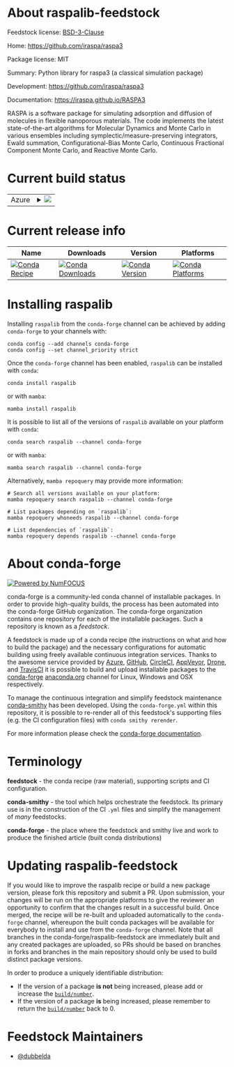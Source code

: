 About raspalib-feedstock
========================

Feedstock license: [BSD-3-Clause](https://github.com/conda-forge/raspalib-feedstock/blob/main/LICENSE.txt)

Home: https://github.com/iraspa/raspa3

Package license: MIT

Summary: Python library for raspa3 (a classical simulation package)

Development: https://github.com/iraspa/raspa3

Documentation: https://iraspa.github.io/RASPA3

RASPA is a software package for simulating adsorption and
diffusion of molecules in flexible nanoporous materials.
The code implements the latest state-of-the-art algorithms
for Molecular Dynamics and Monte Carlo in various ensembles
including symplectic/measure-preserving integrators, Ewald
summation, Configurational-Bias Monte Carlo, Continuous
Fractional Component Monte Carlo, and Reactive Monte Carlo.


Current build status
====================


<table>
    
  <tr>
    <td>Azure</td>
    <td>
      <details>
        <summary>
          <a href="https://dev.azure.com/conda-forge/feedstock-builds/_build/latest?definitionId=24975&branchName=main">
            <img src="https://dev.azure.com/conda-forge/feedstock-builds/_apis/build/status/raspalib-feedstock?branchName=main">
          </a>
        </summary>
        <table>
          <thead><tr><th>Variant</th><th>Status</th></tr></thead>
          <tbody><tr>
              <td>linux_64_microarch_level1python3.10.____cpython</td>
              <td>
                <a href="https://dev.azure.com/conda-forge/feedstock-builds/_build/latest?definitionId=24975&branchName=main">
                  <img src="https://dev.azure.com/conda-forge/feedstock-builds/_apis/build/status/raspalib-feedstock?branchName=main&jobName=linux&configuration=linux%20linux_64_microarch_level1python3.10.____cpython" alt="variant">
                </a>
              </td>
            </tr><tr>
              <td>linux_64_microarch_level1python3.11.____cpython</td>
              <td>
                <a href="https://dev.azure.com/conda-forge/feedstock-builds/_build/latest?definitionId=24975&branchName=main">
                  <img src="https://dev.azure.com/conda-forge/feedstock-builds/_apis/build/status/raspalib-feedstock?branchName=main&jobName=linux&configuration=linux%20linux_64_microarch_level1python3.11.____cpython" alt="variant">
                </a>
              </td>
            </tr><tr>
              <td>linux_64_microarch_level1python3.12.____cpython</td>
              <td>
                <a href="https://dev.azure.com/conda-forge/feedstock-builds/_build/latest?definitionId=24975&branchName=main">
                  <img src="https://dev.azure.com/conda-forge/feedstock-builds/_apis/build/status/raspalib-feedstock?branchName=main&jobName=linux&configuration=linux%20linux_64_microarch_level1python3.12.____cpython" alt="variant">
                </a>
              </td>
            </tr><tr>
              <td>linux_64_microarch_level1python3.13.____cp313</td>
              <td>
                <a href="https://dev.azure.com/conda-forge/feedstock-builds/_build/latest?definitionId=24975&branchName=main">
                  <img src="https://dev.azure.com/conda-forge/feedstock-builds/_apis/build/status/raspalib-feedstock?branchName=main&jobName=linux&configuration=linux%20linux_64_microarch_level1python3.13.____cp313" alt="variant">
                </a>
              </td>
            </tr><tr>
              <td>linux_64_microarch_level1python3.14.____cp314</td>
              <td>
                <a href="https://dev.azure.com/conda-forge/feedstock-builds/_build/latest?definitionId=24975&branchName=main">
                  <img src="https://dev.azure.com/conda-forge/feedstock-builds/_apis/build/status/raspalib-feedstock?branchName=main&jobName=linux&configuration=linux%20linux_64_microarch_level1python3.14.____cp314" alt="variant">
                </a>
              </td>
            </tr><tr>
              <td>linux_64_microarch_level3python3.10.____cpython</td>
              <td>
                <a href="https://dev.azure.com/conda-forge/feedstock-builds/_build/latest?definitionId=24975&branchName=main">
                  <img src="https://dev.azure.com/conda-forge/feedstock-builds/_apis/build/status/raspalib-feedstock?branchName=main&jobName=linux&configuration=linux%20linux_64_microarch_level3python3.10.____cpython" alt="variant">
                </a>
              </td>
            </tr><tr>
              <td>linux_64_microarch_level3python3.11.____cpython</td>
              <td>
                <a href="https://dev.azure.com/conda-forge/feedstock-builds/_build/latest?definitionId=24975&branchName=main">
                  <img src="https://dev.azure.com/conda-forge/feedstock-builds/_apis/build/status/raspalib-feedstock?branchName=main&jobName=linux&configuration=linux%20linux_64_microarch_level3python3.11.____cpython" alt="variant">
                </a>
              </td>
            </tr><tr>
              <td>linux_64_microarch_level3python3.12.____cpython</td>
              <td>
                <a href="https://dev.azure.com/conda-forge/feedstock-builds/_build/latest?definitionId=24975&branchName=main">
                  <img src="https://dev.azure.com/conda-forge/feedstock-builds/_apis/build/status/raspalib-feedstock?branchName=main&jobName=linux&configuration=linux%20linux_64_microarch_level3python3.12.____cpython" alt="variant">
                </a>
              </td>
            </tr><tr>
              <td>linux_64_microarch_level3python3.13.____cp313</td>
              <td>
                <a href="https://dev.azure.com/conda-forge/feedstock-builds/_build/latest?definitionId=24975&branchName=main">
                  <img src="https://dev.azure.com/conda-forge/feedstock-builds/_apis/build/status/raspalib-feedstock?branchName=main&jobName=linux&configuration=linux%20linux_64_microarch_level3python3.13.____cp313" alt="variant">
                </a>
              </td>
            </tr><tr>
              <td>linux_64_microarch_level3python3.14.____cp314</td>
              <td>
                <a href="https://dev.azure.com/conda-forge/feedstock-builds/_build/latest?definitionId=24975&branchName=main">
                  <img src="https://dev.azure.com/conda-forge/feedstock-builds/_apis/build/status/raspalib-feedstock?branchName=main&jobName=linux&configuration=linux%20linux_64_microarch_level3python3.14.____cp314" alt="variant">
                </a>
              </td>
            </tr><tr>
              <td>linux_aarch64_python3.10.____cpython</td>
              <td>
                <a href="https://dev.azure.com/conda-forge/feedstock-builds/_build/latest?definitionId=24975&branchName=main">
                  <img src="https://dev.azure.com/conda-forge/feedstock-builds/_apis/build/status/raspalib-feedstock?branchName=main&jobName=linux&configuration=linux%20linux_aarch64_python3.10.____cpython" alt="variant">
                </a>
              </td>
            </tr><tr>
              <td>linux_aarch64_python3.11.____cpython</td>
              <td>
                <a href="https://dev.azure.com/conda-forge/feedstock-builds/_build/latest?definitionId=24975&branchName=main">
                  <img src="https://dev.azure.com/conda-forge/feedstock-builds/_apis/build/status/raspalib-feedstock?branchName=main&jobName=linux&configuration=linux%20linux_aarch64_python3.11.____cpython" alt="variant">
                </a>
              </td>
            </tr><tr>
              <td>linux_aarch64_python3.12.____cpython</td>
              <td>
                <a href="https://dev.azure.com/conda-forge/feedstock-builds/_build/latest?definitionId=24975&branchName=main">
                  <img src="https://dev.azure.com/conda-forge/feedstock-builds/_apis/build/status/raspalib-feedstock?branchName=main&jobName=linux&configuration=linux%20linux_aarch64_python3.12.____cpython" alt="variant">
                </a>
              </td>
            </tr><tr>
              <td>linux_aarch64_python3.13.____cp313</td>
              <td>
                <a href="https://dev.azure.com/conda-forge/feedstock-builds/_build/latest?definitionId=24975&branchName=main">
                  <img src="https://dev.azure.com/conda-forge/feedstock-builds/_apis/build/status/raspalib-feedstock?branchName=main&jobName=linux&configuration=linux%20linux_aarch64_python3.13.____cp313" alt="variant">
                </a>
              </td>
            </tr><tr>
              <td>linux_aarch64_python3.14.____cp314</td>
              <td>
                <a href="https://dev.azure.com/conda-forge/feedstock-builds/_build/latest?definitionId=24975&branchName=main">
                  <img src="https://dev.azure.com/conda-forge/feedstock-builds/_apis/build/status/raspalib-feedstock?branchName=main&jobName=linux&configuration=linux%20linux_aarch64_python3.14.____cp314" alt="variant">
                </a>
              </td>
            </tr><tr>
              <td>linux_ppc64le_python3.10.____cpython</td>
              <td>
                <a href="https://dev.azure.com/conda-forge/feedstock-builds/_build/latest?definitionId=24975&branchName=main">
                  <img src="https://dev.azure.com/conda-forge/feedstock-builds/_apis/build/status/raspalib-feedstock?branchName=main&jobName=linux&configuration=linux%20linux_ppc64le_python3.10.____cpython" alt="variant">
                </a>
              </td>
            </tr><tr>
              <td>linux_ppc64le_python3.11.____cpython</td>
              <td>
                <a href="https://dev.azure.com/conda-forge/feedstock-builds/_build/latest?definitionId=24975&branchName=main">
                  <img src="https://dev.azure.com/conda-forge/feedstock-builds/_apis/build/status/raspalib-feedstock?branchName=main&jobName=linux&configuration=linux%20linux_ppc64le_python3.11.____cpython" alt="variant">
                </a>
              </td>
            </tr><tr>
              <td>linux_ppc64le_python3.12.____cpython</td>
              <td>
                <a href="https://dev.azure.com/conda-forge/feedstock-builds/_build/latest?definitionId=24975&branchName=main">
                  <img src="https://dev.azure.com/conda-forge/feedstock-builds/_apis/build/status/raspalib-feedstock?branchName=main&jobName=linux&configuration=linux%20linux_ppc64le_python3.12.____cpython" alt="variant">
                </a>
              </td>
            </tr><tr>
              <td>linux_ppc64le_python3.13.____cp313</td>
              <td>
                <a href="https://dev.azure.com/conda-forge/feedstock-builds/_build/latest?definitionId=24975&branchName=main">
                  <img src="https://dev.azure.com/conda-forge/feedstock-builds/_apis/build/status/raspalib-feedstock?branchName=main&jobName=linux&configuration=linux%20linux_ppc64le_python3.13.____cp313" alt="variant">
                </a>
              </td>
            </tr><tr>
              <td>linux_ppc64le_python3.14.____cp314</td>
              <td>
                <a href="https://dev.azure.com/conda-forge/feedstock-builds/_build/latest?definitionId=24975&branchName=main">
                  <img src="https://dev.azure.com/conda-forge/feedstock-builds/_apis/build/status/raspalib-feedstock?branchName=main&jobName=linux&configuration=linux%20linux_ppc64le_python3.14.____cp314" alt="variant">
                </a>
              </td>
            </tr><tr>
              <td>osx_64_microarch_level1python3.10.____cpython</td>
              <td>
                <a href="https://dev.azure.com/conda-forge/feedstock-builds/_build/latest?definitionId=24975&branchName=main">
                  <img src="https://dev.azure.com/conda-forge/feedstock-builds/_apis/build/status/raspalib-feedstock?branchName=main&jobName=osx&configuration=osx%20osx_64_microarch_level1python3.10.____cpython" alt="variant">
                </a>
              </td>
            </tr><tr>
              <td>osx_64_microarch_level1python3.11.____cpython</td>
              <td>
                <a href="https://dev.azure.com/conda-forge/feedstock-builds/_build/latest?definitionId=24975&branchName=main">
                  <img src="https://dev.azure.com/conda-forge/feedstock-builds/_apis/build/status/raspalib-feedstock?branchName=main&jobName=osx&configuration=osx%20osx_64_microarch_level1python3.11.____cpython" alt="variant">
                </a>
              </td>
            </tr><tr>
              <td>osx_64_microarch_level1python3.12.____cpython</td>
              <td>
                <a href="https://dev.azure.com/conda-forge/feedstock-builds/_build/latest?definitionId=24975&branchName=main">
                  <img src="https://dev.azure.com/conda-forge/feedstock-builds/_apis/build/status/raspalib-feedstock?branchName=main&jobName=osx&configuration=osx%20osx_64_microarch_level1python3.12.____cpython" alt="variant">
                </a>
              </td>
            </tr><tr>
              <td>osx_64_microarch_level1python3.13.____cp313</td>
              <td>
                <a href="https://dev.azure.com/conda-forge/feedstock-builds/_build/latest?definitionId=24975&branchName=main">
                  <img src="https://dev.azure.com/conda-forge/feedstock-builds/_apis/build/status/raspalib-feedstock?branchName=main&jobName=osx&configuration=osx%20osx_64_microarch_level1python3.13.____cp313" alt="variant">
                </a>
              </td>
            </tr><tr>
              <td>osx_64_microarch_level1python3.14.____cp314</td>
              <td>
                <a href="https://dev.azure.com/conda-forge/feedstock-builds/_build/latest?definitionId=24975&branchName=main">
                  <img src="https://dev.azure.com/conda-forge/feedstock-builds/_apis/build/status/raspalib-feedstock?branchName=main&jobName=osx&configuration=osx%20osx_64_microarch_level1python3.14.____cp314" alt="variant">
                </a>
              </td>
            </tr><tr>
              <td>osx_64_microarch_level3python3.10.____cpython</td>
              <td>
                <a href="https://dev.azure.com/conda-forge/feedstock-builds/_build/latest?definitionId=24975&branchName=main">
                  <img src="https://dev.azure.com/conda-forge/feedstock-builds/_apis/build/status/raspalib-feedstock?branchName=main&jobName=osx&configuration=osx%20osx_64_microarch_level3python3.10.____cpython" alt="variant">
                </a>
              </td>
            </tr><tr>
              <td>osx_64_microarch_level3python3.11.____cpython</td>
              <td>
                <a href="https://dev.azure.com/conda-forge/feedstock-builds/_build/latest?definitionId=24975&branchName=main">
                  <img src="https://dev.azure.com/conda-forge/feedstock-builds/_apis/build/status/raspalib-feedstock?branchName=main&jobName=osx&configuration=osx%20osx_64_microarch_level3python3.11.____cpython" alt="variant">
                </a>
              </td>
            </tr><tr>
              <td>osx_64_microarch_level3python3.12.____cpython</td>
              <td>
                <a href="https://dev.azure.com/conda-forge/feedstock-builds/_build/latest?definitionId=24975&branchName=main">
                  <img src="https://dev.azure.com/conda-forge/feedstock-builds/_apis/build/status/raspalib-feedstock?branchName=main&jobName=osx&configuration=osx%20osx_64_microarch_level3python3.12.____cpython" alt="variant">
                </a>
              </td>
            </tr><tr>
              <td>osx_64_microarch_level3python3.13.____cp313</td>
              <td>
                <a href="https://dev.azure.com/conda-forge/feedstock-builds/_build/latest?definitionId=24975&branchName=main">
                  <img src="https://dev.azure.com/conda-forge/feedstock-builds/_apis/build/status/raspalib-feedstock?branchName=main&jobName=osx&configuration=osx%20osx_64_microarch_level3python3.13.____cp313" alt="variant">
                </a>
              </td>
            </tr><tr>
              <td>osx_64_microarch_level3python3.14.____cp314</td>
              <td>
                <a href="https://dev.azure.com/conda-forge/feedstock-builds/_build/latest?definitionId=24975&branchName=main">
                  <img src="https://dev.azure.com/conda-forge/feedstock-builds/_apis/build/status/raspalib-feedstock?branchName=main&jobName=osx&configuration=osx%20osx_64_microarch_level3python3.14.____cp314" alt="variant">
                </a>
              </td>
            </tr><tr>
              <td>osx_arm64_python3.10.____cpython</td>
              <td>
                <a href="https://dev.azure.com/conda-forge/feedstock-builds/_build/latest?definitionId=24975&branchName=main">
                  <img src="https://dev.azure.com/conda-forge/feedstock-builds/_apis/build/status/raspalib-feedstock?branchName=main&jobName=osx&configuration=osx%20osx_arm64_python3.10.____cpython" alt="variant">
                </a>
              </td>
            </tr><tr>
              <td>osx_arm64_python3.11.____cpython</td>
              <td>
                <a href="https://dev.azure.com/conda-forge/feedstock-builds/_build/latest?definitionId=24975&branchName=main">
                  <img src="https://dev.azure.com/conda-forge/feedstock-builds/_apis/build/status/raspalib-feedstock?branchName=main&jobName=osx&configuration=osx%20osx_arm64_python3.11.____cpython" alt="variant">
                </a>
              </td>
            </tr><tr>
              <td>osx_arm64_python3.12.____cpython</td>
              <td>
                <a href="https://dev.azure.com/conda-forge/feedstock-builds/_build/latest?definitionId=24975&branchName=main">
                  <img src="https://dev.azure.com/conda-forge/feedstock-builds/_apis/build/status/raspalib-feedstock?branchName=main&jobName=osx&configuration=osx%20osx_arm64_python3.12.____cpython" alt="variant">
                </a>
              </td>
            </tr><tr>
              <td>osx_arm64_python3.13.____cp313</td>
              <td>
                <a href="https://dev.azure.com/conda-forge/feedstock-builds/_build/latest?definitionId=24975&branchName=main">
                  <img src="https://dev.azure.com/conda-forge/feedstock-builds/_apis/build/status/raspalib-feedstock?branchName=main&jobName=osx&configuration=osx%20osx_arm64_python3.13.____cp313" alt="variant">
                </a>
              </td>
            </tr><tr>
              <td>osx_arm64_python3.14.____cp314</td>
              <td>
                <a href="https://dev.azure.com/conda-forge/feedstock-builds/_build/latest?definitionId=24975&branchName=main">
                  <img src="https://dev.azure.com/conda-forge/feedstock-builds/_apis/build/status/raspalib-feedstock?branchName=main&jobName=osx&configuration=osx%20osx_arm64_python3.14.____cp314" alt="variant">
                </a>
              </td>
            </tr><tr>
              <td>win_64_python3.10.____cpython</td>
              <td>
                <a href="https://dev.azure.com/conda-forge/feedstock-builds/_build/latest?definitionId=24975&branchName=main">
                  <img src="https://dev.azure.com/conda-forge/feedstock-builds/_apis/build/status/raspalib-feedstock?branchName=main&jobName=win&configuration=win%20win_64_python3.10.____cpython" alt="variant">
                </a>
              </td>
            </tr><tr>
              <td>win_64_python3.11.____cpython</td>
              <td>
                <a href="https://dev.azure.com/conda-forge/feedstock-builds/_build/latest?definitionId=24975&branchName=main">
                  <img src="https://dev.azure.com/conda-forge/feedstock-builds/_apis/build/status/raspalib-feedstock?branchName=main&jobName=win&configuration=win%20win_64_python3.11.____cpython" alt="variant">
                </a>
              </td>
            </tr><tr>
              <td>win_64_python3.12.____cpython</td>
              <td>
                <a href="https://dev.azure.com/conda-forge/feedstock-builds/_build/latest?definitionId=24975&branchName=main">
                  <img src="https://dev.azure.com/conda-forge/feedstock-builds/_apis/build/status/raspalib-feedstock?branchName=main&jobName=win&configuration=win%20win_64_python3.12.____cpython" alt="variant">
                </a>
              </td>
            </tr><tr>
              <td>win_64_python3.13.____cp313</td>
              <td>
                <a href="https://dev.azure.com/conda-forge/feedstock-builds/_build/latest?definitionId=24975&branchName=main">
                  <img src="https://dev.azure.com/conda-forge/feedstock-builds/_apis/build/status/raspalib-feedstock?branchName=main&jobName=win&configuration=win%20win_64_python3.13.____cp313" alt="variant">
                </a>
              </td>
            </tr><tr>
              <td>win_64_python3.14.____cp314</td>
              <td>
                <a href="https://dev.azure.com/conda-forge/feedstock-builds/_build/latest?definitionId=24975&branchName=main">
                  <img src="https://dev.azure.com/conda-forge/feedstock-builds/_apis/build/status/raspalib-feedstock?branchName=main&jobName=win&configuration=win%20win_64_python3.14.____cp314" alt="variant">
                </a>
              </td>
            </tr>
          </tbody>
        </table>
      </details>
    </td>
  </tr>
</table>

Current release info
====================

| Name | Downloads | Version | Platforms |
| --- | --- | --- | --- |
| [![Conda Recipe](https://img.shields.io/badge/recipe-raspalib-green.svg)](https://anaconda.org/conda-forge/raspalib) | [![Conda Downloads](https://img.shields.io/conda/dn/conda-forge/raspalib.svg)](https://anaconda.org/conda-forge/raspalib) | [![Conda Version](https://img.shields.io/conda/vn/conda-forge/raspalib.svg)](https://anaconda.org/conda-forge/raspalib) | [![Conda Platforms](https://img.shields.io/conda/pn/conda-forge/raspalib.svg)](https://anaconda.org/conda-forge/raspalib) |

Installing raspalib
===================

Installing `raspalib` from the `conda-forge` channel can be achieved by adding `conda-forge` to your channels with:

```
conda config --add channels conda-forge
conda config --set channel_priority strict
```

Once the `conda-forge` channel has been enabled, `raspalib` can be installed with `conda`:

```
conda install raspalib
```

or with `mamba`:

```
mamba install raspalib
```

It is possible to list all of the versions of `raspalib` available on your platform with `conda`:

```
conda search raspalib --channel conda-forge
```

or with `mamba`:

```
mamba search raspalib --channel conda-forge
```

Alternatively, `mamba repoquery` may provide more information:

```
# Search all versions available on your platform:
mamba repoquery search raspalib --channel conda-forge

# List packages depending on `raspalib`:
mamba repoquery whoneeds raspalib --channel conda-forge

# List dependencies of `raspalib`:
mamba repoquery depends raspalib --channel conda-forge
```


About conda-forge
=================

[![Powered by
NumFOCUS](https://img.shields.io/badge/powered%20by-NumFOCUS-orange.svg?style=flat&colorA=E1523D&colorB=007D8A)](https://numfocus.org)

conda-forge is a community-led conda channel of installable packages.
In order to provide high-quality builds, the process has been automated into the
conda-forge GitHub organization. The conda-forge organization contains one repository
for each of the installable packages. Such a repository is known as a *feedstock*.

A feedstock is made up of a conda recipe (the instructions on what and how to build
the package) and the necessary configurations for automatic building using freely
available continuous integration services. Thanks to the awesome service provided by
[Azure](https://azure.microsoft.com/en-us/services/devops/), [GitHub](https://github.com/),
[CircleCI](https://circleci.com/), [AppVeyor](https://www.appveyor.com/),
[Drone](https://cloud.drone.io/welcome), and [TravisCI](https://travis-ci.com/)
it is possible to build and upload installable packages to the
[conda-forge](https://anaconda.org/conda-forge) [anaconda.org](https://anaconda.org/)
channel for Linux, Windows and OSX respectively.

To manage the continuous integration and simplify feedstock maintenance
[conda-smithy](https://github.com/conda-forge/conda-smithy) has been developed.
Using the ``conda-forge.yml`` within this repository, it is possible to re-render all of
this feedstock's supporting files (e.g. the CI configuration files) with ``conda smithy rerender``.

For more information please check the [conda-forge documentation](https://conda-forge.org/docs/).

Terminology
===========

**feedstock** - the conda recipe (raw material), supporting scripts and CI configuration.

**conda-smithy** - the tool which helps orchestrate the feedstock.
                   Its primary use is in the construction of the CI ``.yml`` files
                   and simplify the management of *many* feedstocks.

**conda-forge** - the place where the feedstock and smithy live and work to
                  produce the finished article (built conda distributions)


Updating raspalib-feedstock
===========================

If you would like to improve the raspalib recipe or build a new
package version, please fork this repository and submit a PR. Upon submission,
your changes will be run on the appropriate platforms to give the reviewer an
opportunity to confirm that the changes result in a successful build. Once
merged, the recipe will be re-built and uploaded automatically to the
`conda-forge` channel, whereupon the built conda packages will be available for
everybody to install and use from the `conda-forge` channel.
Note that all branches in the conda-forge/raspalib-feedstock are
immediately built and any created packages are uploaded, so PRs should be based
on branches in forks and branches in the main repository should only be used to
build distinct package versions.

In order to produce a uniquely identifiable distribution:
 * If the version of a package **is not** being increased, please add or increase
   the [``build/number``](https://docs.conda.io/projects/conda-build/en/latest/resources/define-metadata.html#build-number-and-string).
 * If the version of a package **is** being increased, please remember to return
   the [``build/number``](https://docs.conda.io/projects/conda-build/en/latest/resources/define-metadata.html#build-number-and-string)
   back to 0.

Feedstock Maintainers
=====================

* [@dubbelda](https://github.com/dubbelda/)

